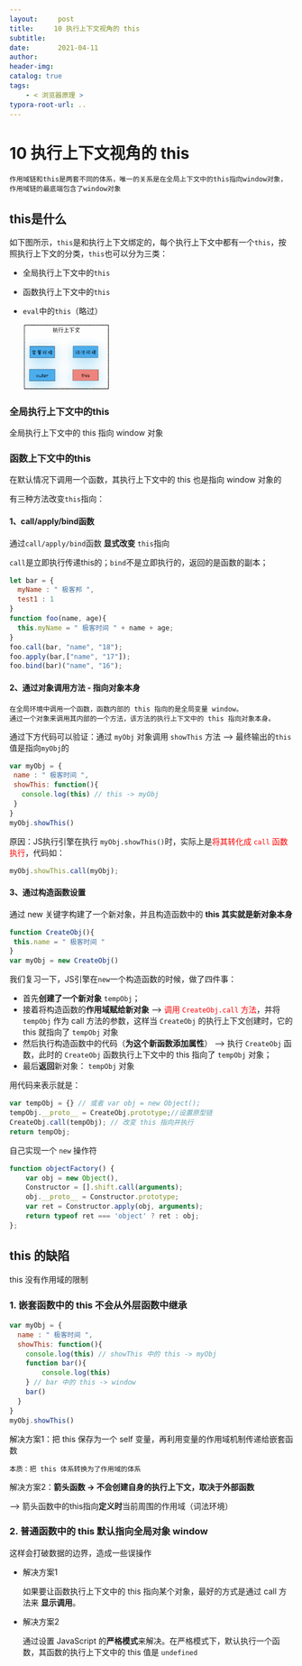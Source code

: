 ```yaml
---
layout:     post
title:     10 执行上下文视角的 this
subtitle:  
date:       2021-04-11
author:     
header-img: 
catalog: true
tags:
    - < 浏览器原理 >
typora-root-url: ..
---
```



# 10 执行上下文视角的 this

    作用域链和this是两套不同的体系，唯一的关系是在全局上下文中的this指向window对象，作用域链的最底端包含了window对象
## this是什么
如下图所示，`this`是和执行上下文绑定的，每个执行上下文中都有一个`this`，按照执行上下文的分类，`this`也可以分为三类：
- 全局执行上下文中的`this`

- 函数执行上下文中的`this`

- `eval`中的`this`（略过）

    <img src="/../img/assets_2019/image-20210411141927332.png" alt="image-20210411141927332" style="zoom:15%;" />

###  全局执行上下文中的this
全局执行上下文中的 this 指向 window 对象

 ### 函数上下文中的this
在默认情况下调用一个函数，其执行上下文中的 this 也是指向 window 对象的

 有三种方法改变`this`指向：

 #### 1、call/apply/bind函数
通过`call/apply/bind`函数 **显式改变** `this`指向

`call`是立即执行传递this的；`bind`不是立即执行的，返回的是函数的副本；

```javascript
let bar = {
  myName : " 极客邦 ",
  test1 : 1
}
function foo(name, age){
  this.myName = " 极客时间 " + name + age;
}
foo.call(bar, "name", "18");
foo.apply(bar,["name", "17"]);
foo.bind(bar)("name", "16");
```

 #### 2、通过对象调用方法 - 指向对象本身

    在全局环境中调用一个函数，函数内部的 this 指向的是全局变量 window。
    通过一个对象来调用其内部的一个方法，该方法的执行上下文中的 this 指向对象本身。

通过下方代码可以验证：通过 `myObj` 对象调用 `showThis` 方法 --> 最终输出的`this`值是指向`myObj`的
 ```javascript
var myObj = {
  name : " 极客时间 ", 
  showThis: function(){
    console.log(this) // this -> myObj
  }
}
myObj.showThis()
 ```

原因：JS执行引擎在执行 `myObj.showThis()`时，实际上是<span style="color:red">将其转化成 `call` 函数执行</span>，代码如：
```javascript
myObj.showThis.call(myObj);
```

 #### 3、通过构造函数设置
通过 new 关键字构建了一个新对象，并且构造函数中的 **this 其实就是新对象本身**
 ```js
function CreateObj(){
  this.name = " 极客时间 "
}
var myObj = new CreateObj()
 ```

我们复习一下，JS引擎在`new`一个构造函数的时候，做了四件事：
-   首先**创建了一个新对象** `tempObj`；
-   接着将构造函数的**作用域赋给新对象** —> <span style="color:red">调用 `CreateObj.call` 方法</span>，并将 `tempObj` 作为 call 方法的参数，这样当 `CreateObj` 的执行上下文创建时，它的 this 就指向了 `tempObj` 对象
-   然后执行构造函数中的代码（**为这个新函数添加属性**） —> 执行 `CreateObj` 函数，此时的 `CreateObj` 函数执行上下文中的 this 指向了 `tempObj` 对象；
-   最后**返回**新对象： `tempObj` 对象

用代码来表示就是：
```js
var tempObj = {} // 或者 var obj = new Object();
tempObj.__proto__ = CreateObj.prototype;//设置原型链
CreateObj.call(tempObj); // 改变 this 指向并执行
return tempObj;
```

自己实现一个 `new` 操作符

```js
function objectFactory() {
    var obj = new Object(),
    Constructor = [].shift.call(arguments);
    obj.__proto__ = Constructor.prototype;
    var ret = Constructor.apply(obj, arguments);
    return typeof ret === 'object' ? ret : obj;
};
```



## this 的缺陷

this 没有作用域的限制

### 1. 嵌套函数中的 this 不会从外层函数中继承
```js
var myObj = {
  name : " 极客时间 ", 
  showThis: function(){
    console.log(this) // showThis 中的 this -> myObj
    function bar(){
        console.log(this)
    } // bar 中的 this -> window
    bar()
  }
}
myObj.showThis()
```
解决方案1：把 this 保存为一个 self 变量，再利用变量的作用域机制传递给嵌套函数

    本质：把 this 体系转换为了作用域的体系

解决方案2：**箭头函数 -> 不会创建自身的执行上下文，取决于外部函数**

 —> 箭头函数中的this指向**定义时**当前周围的作用域（词法环境）

### 2. 普通函数中的 this 默认指向全局对象 window
这样会打破数据的边界，造成一些误操作

- 解决方案1

    如果要让函数执行上下文中的 this 指向某个对象，最好的方式是通过 call 方法来 **显示调用**。

- 解决方案2

    通过设置 JavaScript 的**严格模式**来解决。在严格模式下，默认执行一个函数，其函数的执行上下文中的 this 值是 `undefined`



